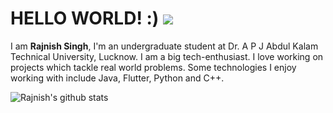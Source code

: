 # HELLO WORLD! :) ![](https://komarev.com/ghpvc/?username=rajnis09)

I am **Rajnish Singh**, I'm an undergraduate student at Dr. A P J Abdul Kalam Technical University, Lucknow. I am a big tech-enthusiast. I love working on projects which tackle real world problems. Some technologies I enjoy working with include Java, Flutter, Python and C++.

![Rajnish's github stats](https://github-readme-stats.vercel.app/api?username=rajnis09&count_private=true&show_icons=true&theme=merko)
